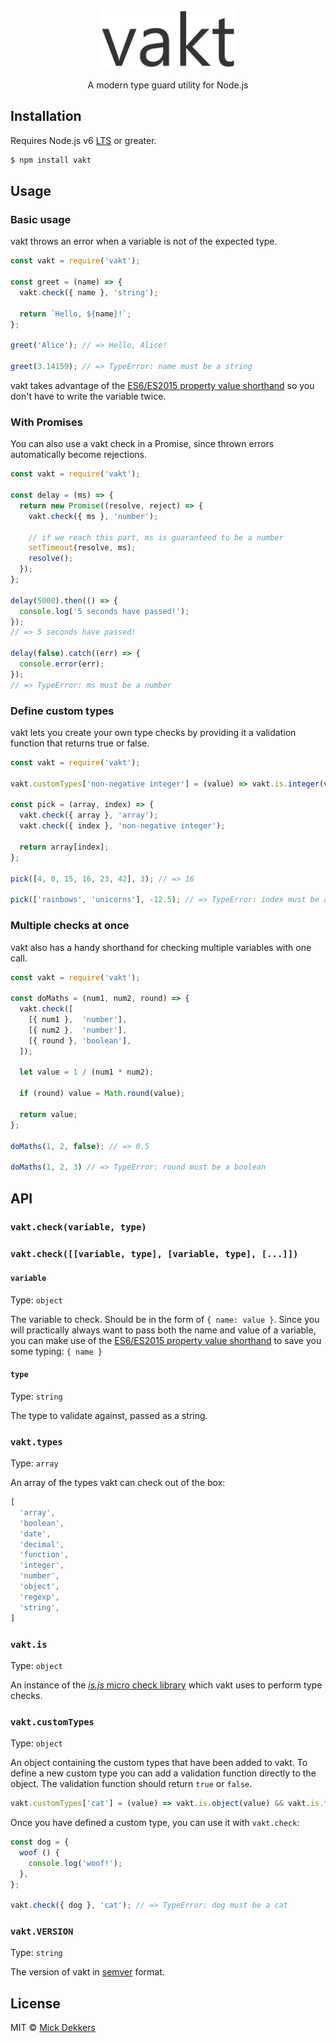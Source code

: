 <p align="center">
  <img alt="vakt" src="https://github.com/soullesswaffle/vakt/blob/master/header.svg?raw=true" height="96">
</p>

<p align="center">
  A modern type guard utility for Node.js
</p>

## Installation

Requires Node.js v6 [LTS] or greater.

```bash
$ npm install vakt
```

## Usage

### Basic usage

vakt throws an error when a variable is not of the expected type.

```js
const vakt = require('vakt');

const greet = (name) => {
  vakt.check({ name }, 'string');

  return `Hello, ${name}!`;
};

greet('Alice'); // => Hello, Alice!

greet(3.14159); // => TypeError: name must be a string
```

vakt takes advantage of the [ES6/ES2015 property value shorthand][es6pvs] so you don't have to write the variable twice.

### With Promises

You can also use a vakt check in a Promise, since thrown errors automatically become rejections.

```js
const vakt = require('vakt');

const delay = (ms) => {
  return new Promise((resolve, reject) => {
    vakt.check({ ms }, 'number');

    // if we reach this part, ms is guaranteed to be a number
    setTimeout(resolve, ms);
    resolve();
  });
};

delay(5000).then(() => {
  console.log('5 seconds have passed!');
});
// => 5 seconds have passed!

delay(false).catch((err) => {
  console.error(err);
});
// => TypeError: ms must be a number
```

### Define custom types

vakt lets you create your own type checks by providing it a validation function that returns true or false.

```js
const vakt = require('vakt');

vakt.customTypes['non-negative integer'] = (value) => vakt.is.integer(value) && value >= 0;

const pick = (array, index) => {
  vakt.check({ array }, 'array');
  vakt.check({ index }, 'non-negative integer');

  return array[index];
};

pick([4, 8, 15, 16, 23, 42], 3); // => 16

pick(['rainbows', 'unicorns'], -12.5); // => TypeError: index must be a non-negative integer
```

### Multiple checks at once

vakt also has a handy shorthand for checking multiple variables with one call.

```js
const vakt = require('vakt');

const doMaths = (num1, num2, round) => {
  vakt.check([
    [{ num1 },  'number'],
    [{ num2 },  'number'],
    [{ round }, 'boolean'],
  ]);

  let value = 1 / (num1 * num2);

  if (round) value = Math.round(value);

  return value;
};

doMaths(1, 2, false); // => 0.5

doMaths(1, 2, 3) // => TypeError: round must be a boolean
```

## API

### `vakt.check(variable, type)`
### `vakt.check([[variable, type], [variable, type], [...]])`

#### `variable`

Type: `object`

The variable to check. Should be in the form of `{ name: value }`.
Since you will practically always want to pass both the name and value of a variable,
you can make use of the [ES6/ES2015 property value shorthand][es6pvs] to save you some typing: `{ name }`

#### `type`

Type: `string`

The type to validate against, passed as a string.

### `vakt.types`

Type: `array`

An array of the types vakt can check out of the box:
```js
[
  'array',
  'boolean',
  'date',
  'decimal',
  'function',
  'integer',
  'number',
  'object',
  'regexp',
  'string',
]
```

### `vakt.is`

Type: `object`

An instance of the [_is.js_ micro check library][isjs] which vakt uses to perform type checks.

### `vakt.customTypes`

Type: `object`

An object containing the custom types that have been added to vakt. To define a new custom type you can add a validation function directly to the object. The validation function should return `true` or `false`.

```js
vakt.customTypes['cat'] = (value) => vakt.is.object(value) && vakt.is.function(value['meow']);
```

Once you have defined a custom type, you can use it with `vakt.check`:

```js
const dog = {
  woof () {
    console.log('woof!');
  },
};

vakt.check({ dog }, 'cat'); // => TypeError: dog must be a cat
```

### `vakt.VERSION`

Type: `string`

The version of vakt in [semver] format.

## License

MIT © [Mick Dekkers][gh-profile]

[lts]: https://github.com/nodejs/LTS#lts-schedule
[es6pvs]: https://developer.mozilla.org/en/docs/Web/JavaScript/Reference/Operators/Object_initializer#Property_definitions
[isjs]: http://is.js.org/
[semver]: http://semver.org/
[gh-profile]: https://github.com/soullesswaffle

